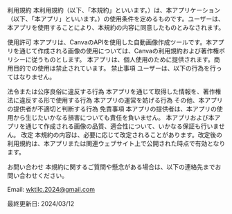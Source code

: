 利用規約
本利用規約（以下、「本規約」といいます。）は、本アプリケーション（以下、「本アプリ」といいます。）の使用条件を定めるものです。ユーザーは、本アプリを使用することにより、本規約の内容に同意したものとみなされます。

使用許可
本アプリは、CanvaのAPIを使用した自動画像作成ツールです。本アプリを通じて作成される画像の使用については、Canvaの利用規約および著作権ポリシーに従うものとします。
本アプリは、個人使用のために提供されます。商用目的での使用は禁止されています。
禁止事項
ユーザーは、以下の行為を行ってはなりません。

法令または公序良俗に違反する行為
本アプリを通じて取得した情報を、著作権法に違反する形で使用する行為
本アプリの運営を妨げる行為
その他、本アプリの提供者が不適切と判断する行為
免責事項
本アプリの提供者は、本アプリの使用から生じたいかなる損害についても責任を負いません。
本アプリおよび本アプリを通じて作成される画像の品質、適合性について、いかなる保証も行いません。
改定
本規約の内容は、必要に応じて改定されることがあります。改定後の利用規約は、本アプリまたは関連ウェブサイト上で公開された時点で有効となります。

お問い合わせ
本規約に関するご質問や懸念がある場合は、以下の連絡先までお問い合わせください。

Email: wktllc.2024@gmail.com

最終更新日: 2024/03/12
